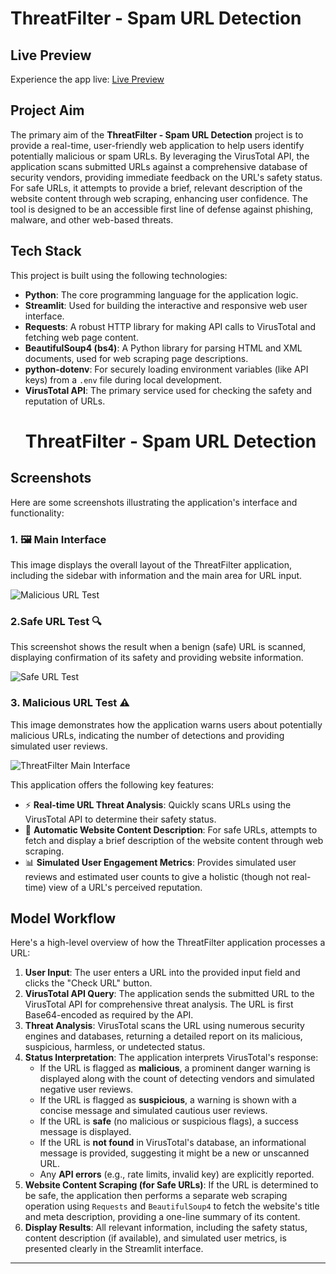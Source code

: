# ThreatFilter - Spam URL Detection

## Live Preview

Experience the app live: [Live Preview](https://threatfilter-url-detector-ccqbgqkascrccmkh7ksssc.streamlit.app/)

## Project Aim

The primary aim of the **ThreatFilter - Spam URL Detection** project is to provide a real-time, user-friendly web application to help users identify potentially malicious or spam URLs. By leveraging the VirusTotal API, the application scans submitted URLs against a comprehensive database of security vendors, providing immediate feedback on the URL's safety status. For safe URLs, it attempts to provide a brief, relevant description of the website content through web scraping, enhancing user confidence. The tool is designed to be an accessible first line of defense against phishing, malware, and other web-based threats.

## Tech Stack

This project is built using the following technologies:

* **Python**: The core programming language for the application logic.
* **Streamlit**: Used for building the interactive and responsive web user interface.
* **Requests**: A robust HTTP library for making API calls to VirusTotal and fetching web page content.
* **BeautifulSoup4 (bs4)**: A Python library for parsing HTML and XML documents, used for web scraping page descriptions.
* **python-dotenv**: For securely loading environment variables (like API keys) from a `.env` file during local development.
* **VirusTotal API**: The primary service used for checking the safety and reputation of URLs.
  # ThreatFilter - Spam URL Detection

## Screenshots

Here are some screenshots illustrating the application's interface and functionality:

### 1. 🖼️ Main Interface

This image displays the overall layout of the ThreatFilter application, including the sidebar with information and the main area for URL input.

![Malicious URL Test](https://github.com/user-attachments/assets/d30bbbe7-8914-4edd-96a7-02f82761bf48)


### 2.Safe URL Test 🔍

This screenshot shows the result when a benign (safe) URL is scanned, displaying confirmation of its safety and providing website information.

![Safe URL Test](https://github.com/user-attachments/assets/718e8bbc-f755-410b-ab66-8a92d7e4eead)


### 3. Malicious URL Test ⚠

This image demonstrates how the application warns users about potentially malicious URLs, indicating the number of detections and providing simulated user reviews.

![ThreatFilter Main Interface](https://github.com/user-attachments/assets/eeb8dfc3-59c0-4886-9e96-d3e9bbfb1374)


This application offers the following key features:

* ⚡ **Real-time URL Threat Analysis**: Quickly scans URLs using the VirusTotal API to determine their safety status.
* 📄 **Automatic Website Content Description**: For safe URLs, attempts to fetch and display a brief description of the website content through web scraping.
* 📊 **Simulated User Engagement Metrics**: Provides simulated user reviews and estimated user counts to give a holistic (though not real-time) view of a URL's perceived reputation.

## Model Workflow

Here's a high-level overview of how the ThreatFilter application processes a URL:

1.  **User Input**: The user enters a URL into the provided input field and clicks the "Check URL" button.
2.  **VirusTotal API Query**: The application sends the submitted URL to the VirusTotal API for comprehensive threat analysis. The URL is first Base64-encoded as required by the API.
3.  **Threat Analysis**: VirusTotal scans the URL using numerous security engines and databases, returning a detailed report on its malicious, suspicious, harmless, or undetected status.
4.  **Status Interpretation**: The application interprets VirusTotal's response:
    * If the URL is flagged as **malicious**, a prominent danger warning is displayed along with the count of detecting vendors and simulated negative user reviews.
    * If the URL is flagged as **suspicious**, a warning is shown with a concise message and simulated cautious user reviews.
    * If the URL is **safe** (no malicious or suspicious flags), a success message is displayed.
    * If the URL is **not found** in VirusTotal's database, an informational message is provided, suggesting it might be a new or unscanned URL.
    * Any **API errors** (e.g., rate limits, invalid key) are explicitly reported.
5.  **Website Content Scraping (for Safe URLs)**: If the URL is determined to be safe, the application then performs a separate web scraping operation using `Requests` and `BeautifulSoup4` to fetch the website's title and meta description, providing a one-line summary of its content.
6.  **Display Results**: All relevant information, including the safety status, content description (if available), and simulated user metrics, is presented clearly in the Streamlit interface.


---
